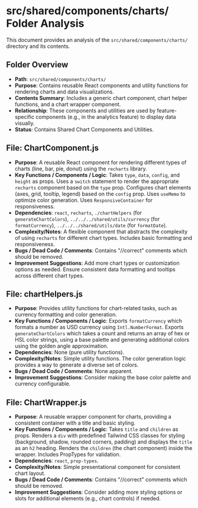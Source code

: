 # src/shared/components/charts/ Folder Analysis

This document provides an analysis of the `src/shared/components/charts/` directory and its contents.

## Folder Overview
- **Path**: `src/shared/components/charts/`
- **Purpose**: Contains reusable React components and utility functions for rendering charts and data visualizations.
- **Contents Summary**: Includes a generic chart component, chart helper functions, and a chart wrapper component.
- **Relationship**: These components and utilities are used by feature-specific components (e.g., in the analytics feature) to display data visually.
- **Status**: Contains Shared Chart Components and Utilities.

## File: ChartComponent.js
- **Purpose**: A reusable React component for rendering different types of charts (line, bar, pie, donut) using the `recharts` library.
- **Key Functions / Components / Logic**: Takes `type`, `data`, `config`, and `height` as props. Uses a `switch` statement to render the appropriate `recharts` component based on the `type` prop. Configures chart elements (axes, grid, tooltip, legend) based on the `config` prop. Uses `useMemo` to optimize color generation. Uses `ResponsiveContainer` for responsiveness.
- **Dependencies**: `react`, `recharts`, `./chartHelpers` (for `generateChartColors`), `../../../shared/utils/currency` (for `formatCurrency`), `../../../shared/utils/date` (for `formatDate`).
- **Complexity/Notes**: A flexible component that abstracts the complexity of using `recharts` for different chart types. Includes basic formatting and responsiveness.
- **Bugs / Dead Code / Comments**: Contains "//correct" comments which should be removed.
- **Improvement Suggestions**: Add more chart types or customization options as needed. Ensure consistent data formatting and tooltips across different chart types.

## File: chartHelpers.js
- **Purpose**: Provides utility functions for chart-related tasks, such as currency formatting and color generation.
- **Key Functions / Components / Logic**: Exports `formatCurrency` which formats a number as USD currency using `Intl.NumberFormat`. Exports `generateChartColors` which takes a count and returns an array of hex or HSL color strings, using a base palette and generating additional colors using the golden angle approximation.
- **Dependencies**: None (pure utility functions).
- **Complexity/Notes**: Simple utility functions. The color generation logic provides a way to generate a diverse set of colors.
- **Bugs / Dead Code / Comments**: None apparent.
- **Improvement Suggestions**: Consider making the base color palette and currency configurable.

## File: ChartWrapper.js
- **Purpose**: A reusable wrapper component for charts, providing a consistent container with a title and basic styling.
- **Key Functions / Components / Logic**: Takes `title` and `children` as props. Renders a `div` with predefined Tailwind CSS classes for styling (background, shadow, rounded corners, padding) and displays the `title` as an `h2` heading. Renders the `children` (the chart component) inside the wrapper. Includes PropTypes for validation.
- **Dependencies**: `react`, `prop-types`.
- **Complexity/Notes**: Simple presentational component for consistent chart layout.
- **Bugs / Dead Code / Comments**: Contains "//correct" comments which should be removed.
- **Improvement Suggestions**: Consider adding more styling options or slots for additional elements (e.g., chart controls) if needed.
